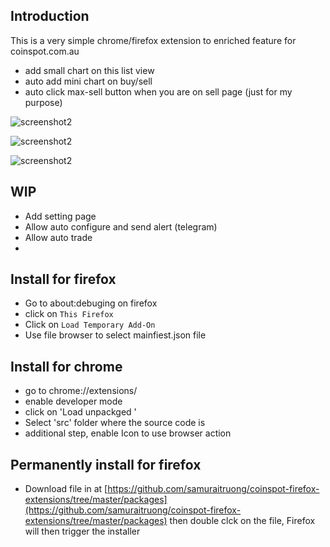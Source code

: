 ## Introduction

This is a very simple chrome/firefox extension to enriched feature for coinspot.com.au
- add small chart on this list view
- auto add mini chart on buy/sell
- auto click max-sell button when you are on sell page (just for my purpose)

![screenshot2](https://github.com/samuraitruong/coinspot-firefox-extensions/blob/master/screenshots/screenshot1.png?raw=true)


![screenshot2](https://github.com/samuraitruong/coinspot-firefox-extensions/blob/master/screenshots/screenshot2.png?raw=true)


![screenshot2](https://github.com/samuraitruong/coinspot-firefox-extensions/blob/master/screenshots/screenshot3.png?raw=true)



## WIP
- Add setting page
- Allow auto configure and send alert (telegram)
- Allow auto trade
- 
## Install for firefox
- Go to about:debuging on firefox
- click on `This Firefox`
- Click on `Load Temporary Add-On`
- Use file browser to select mainfiest.json file


## Install for chrome
- go to chrome://extensions/
- enable developer mode 
- click on 'Load unpackged '
- Select 'src' folder where the source code is
- additional step, enable Icon to use browser action
  

## Permanently install for firefox
- Download file in at [https://github.com/samuraitruong/coinspot-firefox-extensions/tree/master/packages](https://github.com/samuraitruong/coinspot-firefox-extensions/tree/master/packages) then double clck on the file, Firefox will then trigger the installer 
